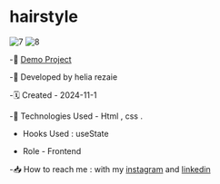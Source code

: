 # hairstyle

![7](https://github.com/user-attachments/assets/40851efd-6822-4c5e-87bc-9beb7070732f)
![8](https://github.com/user-attachments/assets/90bd0dc2-1052-4a62-9637-24423963e6c8)


-🔗 [Demo Project](https://helia-rz79.github.io/hairstyle/)

-🙍 Developed by helia rezaie

-🗓️ Created - 2024-11-1

-📱 Technologies Used - Html , css .

- Hooks Used : useState 

- Role - Frontend

-📥 How to reach me : with my [instagram](https://www.instagram.com/helia.r-web) and [linkedin](https://www.linkedin.com/in/helia-rezaie-web)
